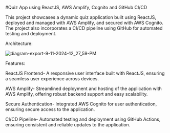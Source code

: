 #Quiz App using ReactJS, AWS Amplify, Cognito and GitHub CI/CD

This project showcases a dynamic quiz application built using ReactJS, deployed and managed with AWS Amplify, and secured with AWS Cognito. The project also incorporates a CI/CD pipeline using GitHub for automated testing and deployment.

Architecture:


![diagram-export-9-11-2024-12_27_59-PM](https://github.com/user-attachments/assets/e62c03cb-6a52-48d7-adf9-5e526bab9775)

Features:

ReactJS Frontend- A responsive user interface built with ReactJS, ensuring a seamless user experience across devices.

AWS Amplify- Streamlined deployment and hosting of the application with AWS Amplify, offering robust backend support and easy scalability.

Secure Authentication- Integrated AWS Cognito for user authentication, ensuring secure access to the application.

CI/CD Pipeline- Automated testing and deployment using GitHub Actions, ensuring consistent and reliable updates to the application.

